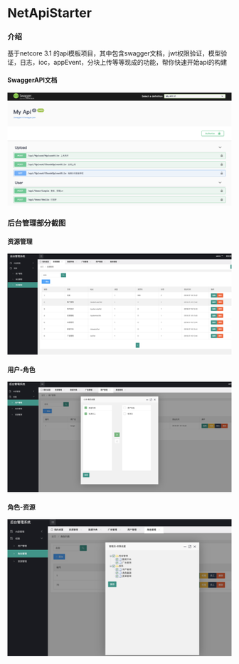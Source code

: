 # NetApiStarter

### 介绍
基于netcore 3.1 的api模板项目，其中包含swagger文档，jwt权限验证，模型验证，日志，ioc，appEvent，分块上传等等现成的功能，帮你快速开始api的构建


#### SwaggerAPI文档

![apidoc](/img/api.png)  

### 后台管理部分截图


#### 资源管理

![资源管理](/img/res.png)  

#### 用户-角色  
![用户角色](/img/user_role.png)

#### 角色-资源
![角色资源](/img/role_res.png)